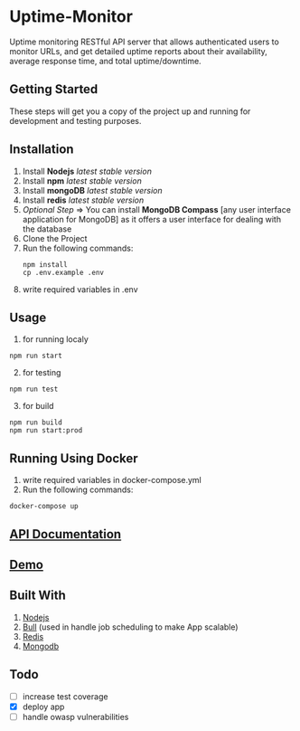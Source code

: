 # Uptime-Monitor
Uptime monitoring RESTful API server that allows authenticated users to monitor URLs, and get detailed uptime reports about their availability, average response time, and total uptime/downtime.
## Getting Started

These steps will get you a copy of the project up and running for development and testing purposes.

## Installation

1.  Install  **Nodejs** _latest stable version_
2.  Install  **npm** _latest stable version_
3.  Install  **mongoDB** _latest stable version_
4.  Install  **redis** _latest stable version_
5. _Optional Step_ ⇒ You can install **MongoDB Compass** [any user interface application for MongoDB] as it offers a user interface for dealing with the database
6.  Clone the Project
7.	Run the following commands:
	```
	npm install
	cp .env.example .env
	```
8. write required variables in .env

## Usage

1. for running localy
  ```
  npm run start
  ```
2. for testing
  ```
  npm run test
  ```
3. for build
  ```
  npm run build
  npm run start:prod
  ```
## Running Using Docker
1. write required variables in docker-compose.yml
2. Run the following commands:
  ```
  docker-compose up
  ```
## [API Documentation](https://url-monitor.herokuapp.com/api/v1/documentation)

## [Demo](https://url-monitor.herokuapp.com)

## Built With

1. [Nodejs](https://nodejs.org/en/)
2. [Bull](https://github.com/OptimalBits/bull) (used in handle job scheduling to make App scalable)
3. [Redis](https://github.com/redis/node-redis)
4. [Mongodb](https://docs.mongodb.com/)

## Todo
- [ ] increase test coverage
- [x] deploy app
- [ ] handle owasp vulnerabilities
